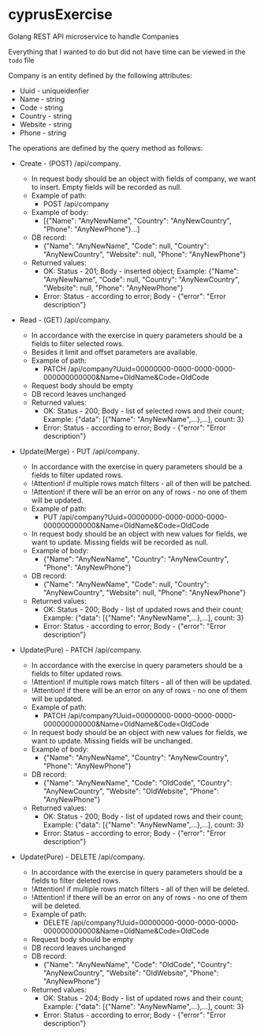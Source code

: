 # cyprusExercise
Golang REST API microservice to handle Companies

Everything that I wanted to do but did not have time can be viewed in the `todo` file

Company is an entity defined by the following attributes:
- Uuid - uniqueidenfier
- Name - string
- Code - string
- Country - string
- Website - string
- Phone - string

The operations are defined by the query method as follows:
- Create - (POST) /api/company.
    - In request body should be an object with fields of company, we want to insert. Empty fields will be recorded as null.
    - Example of path:
        - POST /api/company
    - Example of body:
        - [{"Name": "AnyNewName", "Country": "AnyNewCountry", "Phone": "AnyNewPhone"}...]
    - DB record:
        - {"Name": "AnyNewName", "Code": null, "Country": "AnyNewCountry", "Website": null, "Phone": "AnyNewPhone"}
    - Returned values:
        - OK:     Status - 201; Body - inserted object; Example:
            {"Name": "AnyNewName", "Code": null, "Country": "AnyNewCountry", "Website": null, "Phone": "AnyNewPhone"}
        - Error:  Status - according to error; Body - {"error": "Error description"}

- Read - (GET) /api/company.
    - In accordance with the exercise in query parameters should be a fields to filter selected rows.
    - Besides it limit and offset parameters are available.
    - Example of path:
        - PATCH /api/company?Uuid=00000000-0000-0000-0000-000000000000&Name=OldName&Code=OldCode
    - Request body should be empty
    - DB record leaves unchanged
    - Returned values:
        - OK:     Status - 200; Body - list of selected rows and their count; Example:
            {"data": [{"Name": "AnyNewName",...},...], count: 3}
        - Error:  Status - according to error; Body - {"error": "Error description"}

- Update(Merge) - PUT /api/company.
    - In accordance with the exercise in query parameters should be a fields to filter updated rows.
    - !Attention! if multiple rows match filters - all of then will be patched.
    - !Attention! if there will be an error on any of rows - no one of them will be updated.
    - Example of path:
        - PUT /api/company?Uuid=00000000-0000-0000-0000-000000000000&Name=OldName&Code=OldCode
    - In request body should be an object with new values for fields, we want to update. Missing fields will be recorded as null.
    - Example of body:
        - {"Name": "AnyNewName", "Country": "AnyNewCountry", "Phone": "AnyNewPhone"}
    - DB record:
        - {"Name": "AnyNewName", "Code": null, "Country": "AnyNewCountry", "Website": null, "Phone": "AnyNewPhone"}
    - Returned values:
        - OK:     Status - 200; Body - list of updated rows and their count; Example:
            {"data": [{"Name": "AnyNewName",...},...], count: 3}
        - Error:  Status - according to error; Body - {"error": "Error description"}

- Update(Pure) - PATCH /api/company.
    - In accordance with the exercise in query parameters should be a fields to filter updated rows.
    - !Attention! if multiple rows match filters - all of then will be updated.
    - !Attention! if there will be an error on any of rows - no one of them will be updated.
    - Example of path:
        - PATCH /api/company?Uuid=00000000-0000-0000-0000-000000000000&Name=OldName&Code=OldCode
    - In request body should be an object with new values for fields, we want to update. Missing fields will be unchanged.
    - Example of body:
        - {"Name": "AnyNewName", "Country": "AnyNewCountry", "Phone": "AnyNewPhone"}
    - DB record:
        - {"Name": "AnyNewName", "Code": "OldCode", "Country": "AnyNewCountry", "Website": "OldWebsite", "Phone": "AnyNewPhone"}
    - Returned values:
        - OK:     Status - 200; Body - list of updated rows and their count; Example:
            {"data": [{"Name": "AnyNewName",...},...], count: 3}
        - Error:  Status - according to error; Body - {"error": "Error description"}

- Update(Pure) - DELETE /api/company.
    - In accordance with the exercise in query parameters should be a fields to filter deleted rows.
    - !Attention! if multiple rows match filters - all of then will be deleted.
    - !Attention! if there will be an error on any of rows - no one of them will be deleted.
    - Example of path:
        - DELETE /api/company?Uuid=00000000-0000-0000-0000-000000000000&Name=OldName&Code=OldCode
    - Request body should be empty
    - DB record leaves unchanged
    - DB record:
        - {"Name": "AnyNewName", "Code": "OldCode", "Country": "AnyNewCountry", "Website": "OldWebsite", "Phone": "AnyNewPhone"}
    - Returned values:
        - OK:     Status - 204; Body - list of updated rows and their count; Example:
            {"data": [{"Name": "AnyNewName",...},...], count: 3}
        - Error:  Status - according to error; Body - {"error": "Error description"}
